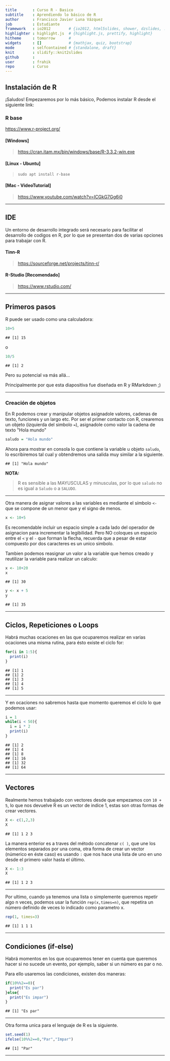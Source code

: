 ```yaml
---
title       : Curso R - Basico
subtitle    : Aprendiendo lo básico de R
author      : Francisco Javier Luna Vázquez
job         : Estudiante
framework   : io2012        # {io2012, html5slides, shower, dzslides, ...}
highlighter : highlight.js  # {highlight.js, prettify, highlight}
hitheme     : tomorrow      # 
widgets     : []            # {mathjax, quiz, bootstrap}
mode        : selfcontained # {standalone, draft}
knit        : slidify::knit2slides
github      :
user        : frahik
repo        : Curso
---
```


## Instalación de R
¡Saludos!
Empezaremos por lo más básico, Podemos instalar R desde el siguiente link:
### R base
https://www.r-project.org/

#### [Windows]
> https://cran.itam.mx/bin/windows/base/R-3.3.2-win.exe

#### [Linux - Ubuntu]
> `sudo apt install r-base`

#### [Mac - VideoTutorial]
> https://www.youtube.com/watch?v=ICGkG7Gg6j0

---

## IDE
Un entorno de desarrollo integrado será necesario para facilitar el desarrollo de codigos en R, por lo que se presentan dos de varias opciones para trabajar con R.

#### Tinn-R
> https://sourceforge.net/projects/tinn-r/

#### R-Studio [Recomendado]
> https://www.rstudio.com/

----

## Primeros pasos
R puede ser usado como una calculadora:

```r
10+5
```

```
## [1] 15
```
o

```r
10/5
```

```
## [1] 2
```
Pero su potencial va más allá...

Principalmente por que esta diapositiva fue diseñada en R y RMarkdown ;)

-----

### Creación de objetos

En R podemos crear y manipular objetos asignadole valores, cadenas de texto, funciones y un largo etc.
Por ser el primer contacto con R, crearemos un objeto (izquierda del simbolo `=`), asignadole como valor la cadena de texto "Hola mundo"

```r
saludo = "Hola mundo"
```
Ahora para mostrar en consola lo que contiene la variable u objeto `saludo`, lo escribiremos tal cual y obtendremos una salida muy similar a la siguiente.

```
## [1] "Hola mundo"
```

**NOTA:**
> R es sensible a las MAYUSCULAS y minusculas, por lo que `saludo` no es igual a `Saludo` o a `SALUDO`.

---

Otra manera de asignar valores a las variables es mediante el símbolo `<-` que se compone de un menor que y el signo de menos.


```r
x <- 10+5
```

Es recomendable incluir un espacio simple a cada lado del operador de asignacion para incrementar la legibilidad. Pero NO coloques un espacio entre el `<` y el `-` que forman la flecha, recuerda que a pesar de estar compuesto por dos caracteres es un unico simbolo.

Tambien podemos reasignar un valor a la variable que hemos creado y reutilizar la variable para realizar un calculo:

```r
x <- 10+20
x
```

```
## [1] 30
```

```r
y <- x + 5
y
```

```
## [1] 35
```

---

## Ciclos, Repeticiones o Loops

Habrá muchas ocaciones en las que ocuparemos realizar en varias ocaciones una misma rutina, para ésto existe el ciclo for:


```r
for(i in 1:5){
  print(i)
}
```

```
## [1] 1
## [1] 2
## [1] 3
## [1] 4
## [1] 5
```

----

Y en ocaciones no sabremos hasta que momento queremos el ciclo lo que podemos usar:


```r
i = 1
while(i < 50){
  i = i * 2
  print(i)
}
```

```
## [1] 2
## [1] 4
## [1] 8
## [1] 16
## [1] 32
## [1] 64
```

---

## Vectores

Realmente hemos trabajado con vectores desde que empezamos con `10 + 5`, lo que nos devuelve R es un vector de indice 1, estas son otras formas de crear vectores.


```r
X <- c(1,2,3)
X
```

```
## [1] 1 2 3
```

La manera enterior es a traves del método concatenar `c( )`, que une los elementos separados por una coma, otra forma de crear un vector (númerico en éste caso) es usando `:` que nos hace una lista de uno en uno desde el primero valor hasta el último.

```r
X <- 1:3
X
```

```
## [1] 1 2 3
```

----

Por ultimo,  cuando ya tenemos una lista o simplemente queremos repetir algo n veces, podemos usar la función `rep(x,times=n)`, que repetira un número definido de veces lo indicado como parametro x.

```r
rep(1, times=3) 
```

```
## [1] 1 1 1
```


----

## Condiciones (if-else)
Habrá momentos en los que ocuparemos tener en cuenta que queremos hacer si no sucede un evento, por ejemplo, saber si un número es par o no.

Para ello usaremos las condiciones, existen dos maneras:

```r
if(10%%2==0){
  print("Es par")
}else{
  print("Es impar")
}
```

```
## [1] "Es par"
```

---

Otra forma unica para el lenguaje de R es la siguiente.

```r
set.seed(1)
ifelse(10%%2==0,"Par","Impar") 
```

```
## [1] "Par"
```

---
